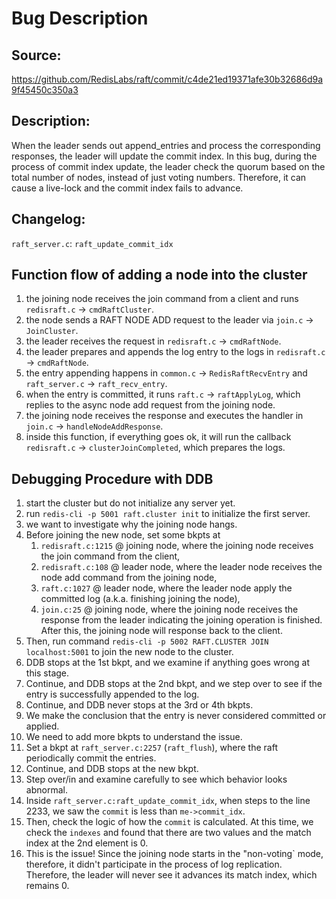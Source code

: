 # Bug Description

## Source:
https://github.com/RedisLabs/raft/commit/c4de21ed19371afe30b32686d9a9f45450c350a3

## Description:

When the leader sends out append_entries and process the corresponding responses, the leader will update the commit index. In this bug, during the process of commit index update, the leader check the quorum based on the total number of nodes, instead of just voting numbers. Therefore, it can cause a live-lock and the commit index fails to advance.

## Changelog:
`raft_server.c`: `raft_update_commit_idx`


## Function flow of adding a node into the cluster
1. the joining node receives the join command from a client and runs `redisraft.c` -> `cmdRaftCluster`.
2. the node sends a RAFT NODE ADD request to the leader via `join.c` -> `JoinCluster`.
3. the leader receives the request in `redisraft.c` -> `cmdRaftNode`.
4. the leader prepares and appends the log entry to the logs in `redisraft.c` -> `cmdRaftNode`.
5. the entry appending happens in `common.c` -> `RedisRaftRecvEntry` and `raft_server.c` -> `raft_recv_entry`.
6. when the entry is committed, it runs `raft.c` -> `raftApplyLog`, which replies to the async node add request from the joining node.
7. the joining node receives the response and executes the handler in `join.c` -> `handleNodeAddResponse`.
8. inside this function, if everything goes ok, it will run the callback `redisraft.c` -> `clusterJoinCompleted`, which prepares the logs.

## Debugging Procedure with DDB

1. start the cluster but do not initialize any server yet.
2. run `redis-cli -p 5001 raft.cluster init` to initialize the first server.
3. we want to investigate why the joining node hangs.
4. Before joining the new node, set some bkpts at 
   1. `redisraft.c:1215` @ joining node, where the joining node receives the join command from the client,
   2. `redisraft.c:108` @ leader node, where the leader node receives the node add command from the joining node,
   3. `raft.c:1027` @ leader node, where the leader node apply the committed log (a.k.a. finishing joining the node),
   4. `join.c:25` @ joining node, where the joining node receives the response from the leader indicating the joining operation is finished. After this, the joining node will response back to the client.
5. Then, run command `redis-cli -p 5002 RAFT.CLUSTER JOIN localhost:5001` to join the new node to the cluster.
6. DDB stops at the 1st bkpt, and we examine if anything goes wrong at this stage.
7. Continue, and DDB stops at the 2nd bkpt, and we step over to see if the entry is successfully appended to the log.
8. Continue, and DDB never stops at the 3rd or 4th bkpts.
9. We make the conclusion that the entry is never considered committed or applied.
10. We need to add more bkpts to understand the issue.
11. Set a bkpt at `raft_server.c:2257` (`raft_flush`), where the raft periodically commit the entries.
12. Continue, and DDB stops at the new bkpt. 
13. Step over/in and examine carefully to see which behavior looks abnormal.
14. Inside `raft_server.c:raft_update_commit_idx`, when steps to the line 2233, we saw the `commit` is less than `me->commit_idx`.
15. Then, check the logic of how the `commit` is calculated. At this time, we check the `indexes` and found that there are two values and the match index at the 2nd element is 0.
16. This is the issue! Since the joining node starts in the "non-voting` mode, therefore, it didn't participate in the process of log replication. Therefore, the leader will never see it advances its match index, which remains 0.
